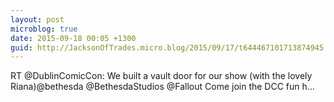 ```yaml
---
layout: post
microblog: true
date: 2015-09-18 00:05 +1300
guid: http://JacksonOfTrades.micro.blog/2015/09/17/t644467101713874945.html
---
```

RT @DublinComicCon: We built a vault door for our show (with the lovely Riana)@bethesda @BethesdaStudios   @Fallout Come join the DCC fun h…
